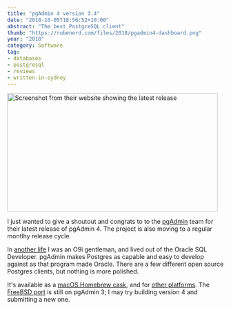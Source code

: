 ```yaml
---
title: "pgAdmin 4 version 3.4"
date: "2018-10-05T18:56:52+10:00"
abstract: "The best PostgreSQL client"
thumb: "https://rubenerd.com/files/2018/pgadmin4-dashboard.png"
year: "2018"
category: Software
tag:
- databases
- postgresql
- reviews
- written-in-sydney
---
```

<p><img src="https://rubenerd.com/files/2018/pgadmin4-dashboard.png" alt="Screenshot from their website showing the latest release" style="width:488px; height:275px;" />

I just wanted to give a shoutout and congrats to to the [pgAdmin] team for their latest release of pgAdmin 4. The project is also moving to a regular montlhy release cycle.

In [another life] I was an O9i gentleman, and lived out of the Oracle SQL Developer. pgAdmin makes Postgres as capable and easy to develop against as that program made Oracle. There are a few different open source Postgres clients, but nothing is more polished.

It's available as a [macOS Homebrew cask], and for [other platforms]. The [FreeBSD port] is still on pgAdmin 3; I may try building version 4 and submitting a new one.

[pgAdmin]: http://www.pgadmin.org/
[other platforms]: https://www.pgadmin.org/download/
[macOS Homebrew cask]: https://github.com/Homebrew/homebrew-cask/blob/master/Casks/pgadmin4.rb
[FreeBSD port]: https://www.freshports.org/databases/pgadmin3/
[another life]: https://rubenerd.com/oracle-taking-over-my-mac/

